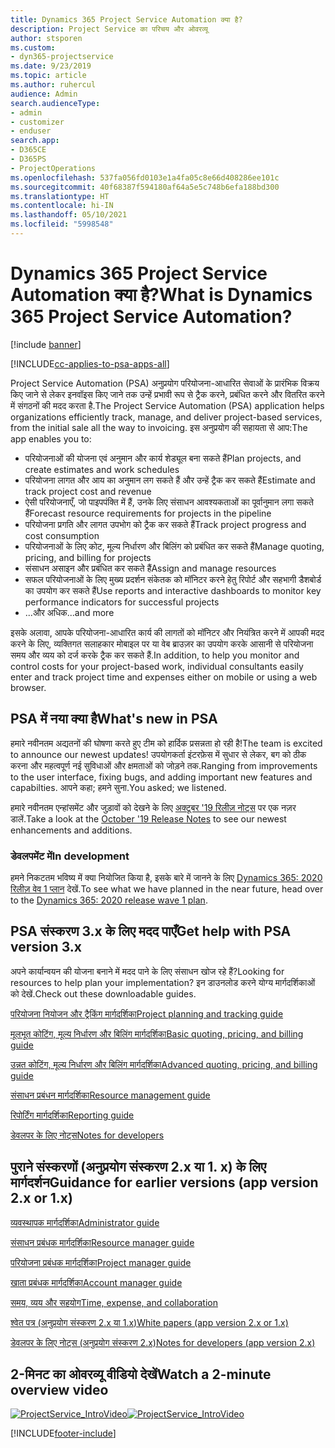 ```yaml
---
title: Dynamics 365 Project Service Automation क्या है?
description: Project Service का परिचय और ओवरव्यू
author: stsporen
ms.custom:
- dyn365-projectservice
ms.date: 9/23/2019
ms.topic: article
ms.author: ruhercul
audience: Admin
search.audienceType:
- admin
- customizer
- enduser
search.app:
- D365CE
- D365PS
- ProjectOperations
ms.openlocfilehash: 537fa056fd0103e1a4fa05c8e66d408286ee101c
ms.sourcegitcommit: 40f68387f594180af64a5e5c748b6efa188bd300
ms.translationtype: HT
ms.contentlocale: hi-IN
ms.lasthandoff: 05/10/2021
ms.locfileid: "5998548"
---
```

# <a name="what-is-dynamics-365-project-service-automation"></a><span data-ttu-id="1b801-103">Dynamics 365 Project Service Automation क्या है?</span><span class="sxs-lookup"><span data-stu-id="1b801-103">What is Dynamics 365 Project Service Automation?</span></span>

[!include [banner](../includes/psa-now-project-operations.md)]

[!INCLUDE[cc-applies-to-psa-apps-all](../includes/cc-applies-to-psa-apps-all.md)]

<span data-ttu-id="1b801-104">Project Service Automation (PSA) अनुप्रयोग परियोजना-आधारित सेवाओं के प्रारंभिक विक्रय किए जाने से लेकर इनवॉइस किए जाने तक उन्हें प्रभावी रूप से ट्रैक करने, प्रबंधित करने और वितरित करने में संगठनों की मदद करता है.</span><span class="sxs-lookup"><span data-stu-id="1b801-104">The Project Service Automation (PSA) application helps organizations efficiently track, manage, and deliver project-based services, from the initial sale all the way to invoicing.</span></span> <span data-ttu-id="1b801-105">इस अनुप्रयोग की सहायता से आप:</span><span class="sxs-lookup"><span data-stu-id="1b801-105">The app enables you to:</span></span>

- <span data-ttu-id="1b801-106">परियोजनाओं की योजना एवं अनुमान और कार्य शेड्यूल बना सकते हैं</span><span class="sxs-lookup"><span data-stu-id="1b801-106">Plan projects, and create estimates and work schedules</span></span>
- <span data-ttu-id="1b801-107">परियोजना लागत और आय का अनुमान लग सकते हैं और उन्हें ट्रैक कर सकते हैं</span><span class="sxs-lookup"><span data-stu-id="1b801-107">Estimate and track project cost and revenue</span></span>
- <span data-ttu-id="1b801-108">ऐसी परियोजनाएँ, जो पाइपपंक्ति में हैं, उनके लिए संसाधन आवश्यकताओं का पूर्वानुमान लगा सकते हैं</span><span class="sxs-lookup"><span data-stu-id="1b801-108">Forecast resource requirements for projects in the pipeline</span></span>
- <span data-ttu-id="1b801-109">परियोजना प्रगति और लागत उपभोग को ट्रैक कर सकते हैं</span><span class="sxs-lookup"><span data-stu-id="1b801-109">Track project progress and cost consumption</span></span>
- <span data-ttu-id="1b801-110">परियोजनाओं के लिए कोट, मूल्य निर्धारण और बिलिंग को प्रबंधित कर सकते हैं</span><span class="sxs-lookup"><span data-stu-id="1b801-110">Manage quoting, pricing, and billing for projects</span></span>
- <span data-ttu-id="1b801-111">संसाधन असाइन और प्रबंधित कर सकते हैं</span><span class="sxs-lookup"><span data-stu-id="1b801-111">Assign and manage resources</span></span>
- <span data-ttu-id="1b801-112">सफल परियोजनाओं के लिए मुख्य प्रदर्शन संकेतक को मॉनिटर करने हेतु रिपोर्ट और सहभागी डैशबोर्ड का उपयोग कर सकते हैं</span><span class="sxs-lookup"><span data-stu-id="1b801-112">Use reports and interactive dashboards to monitor key performance indicators for successful projects</span></span>
- <span data-ttu-id="1b801-113">...और अधिक</span><span class="sxs-lookup"><span data-stu-id="1b801-113">...and more</span></span>

<span data-ttu-id="1b801-114">इसके अलावा, आपके परियोजना-आधारित कार्य की लागतों को मॉनिटर और नियंत्रित करने में आपकी मदद करने के लिए, व्यक्तिगत सलाहकार मोबाइल पर या वेब ब्राउज़र का उपयोग करके आसानी से परियोजना समय और व्यय को दर्ज करके ट्रैक कर सकते हैं.</span><span class="sxs-lookup"><span data-stu-id="1b801-114">In addition, to help you monitor and control costs for your project-based work, individual consultants easily enter and track project time and expenses either on mobile or using a web browser.</span></span>

## <a name="whats-new-in-psa"></a><span data-ttu-id="1b801-115">PSA में नया क्या है</span><span class="sxs-lookup"><span data-stu-id="1b801-115">What's new in PSA</span></span>
<span data-ttu-id="1b801-116">हमारे नवीनतम अद्यतनों की घोषणा करते हुए टीम को हार्दिक प्रसन्नता हो रही है!</span><span class="sxs-lookup"><span data-stu-id="1b801-116">The team is excited to announce our newest updates!</span></span> <span data-ttu-id="1b801-117">उपयोगकर्ता इंटरफ़ेस में सुधार से लेकर, बग को ठीक करना और महत्वपूर्ण नई सुविधाओं और क्षमताओं को जोड़ने तक.</span><span class="sxs-lookup"><span data-stu-id="1b801-117">Ranging from improvements to the user interface, fixing bugs, and adding important new features and capabilties.</span></span> <span data-ttu-id="1b801-118">आपने कहा; हमने सुना.</span><span class="sxs-lookup"><span data-stu-id="1b801-118">You asked; we listened.</span></span>

<span data-ttu-id="1b801-119">हमारे नवीनतम एन्हांसमेंट और जुड़ावों को देखने के लिए [अक्टूबर '19 रिलीज़ नोट्स](/dynamics365-release-plan/2019wave2/index) पर एक नज़र डालें.</span><span class="sxs-lookup"><span data-stu-id="1b801-119">Take a look at the [October '19 Release Notes](/dynamics365-release-plan/2019wave2/index) to see our newest enhancements and additions.</span></span>

### <a name="in-development"></a><span data-ttu-id="1b801-120">डेवलपमेंट में</span><span class="sxs-lookup"><span data-stu-id="1b801-120">In development</span></span>
<span data-ttu-id="1b801-121">हमने निकटतम भविष्य में क्या नियोजित किया है, इसके बारे में जानने के लिए [Dynamics 365: 2020 रिलीज़ वेव 1 प्लान](/dynamics365-release-plan/2020wave1/index) देखें.</span><span class="sxs-lookup"><span data-stu-id="1b801-121">To see what we have planned in the near future, head over to the [Dynamics 365: 2020 release wave 1 plan](/dynamics365-release-plan/2020wave1/index).</span></span>

## <a name="get-help-with-psa-version-3x"></a><span data-ttu-id="1b801-122">PSA संस्करण 3.x के लिए मदद पाएँ</span><span class="sxs-lookup"><span data-stu-id="1b801-122">Get help with PSA version 3.x</span></span>
<span data-ttu-id="1b801-123">अपने कार्यान्वयन की योजना बनाने में मदद पाने के लिए संसाधन खोज रहे हैं?</span><span class="sxs-lookup"><span data-stu-id="1b801-123">Looking for resources to help plan your implementation?</span></span> <span data-ttu-id="1b801-124">इन डाउनलोड करने योग्य मार्गदर्शिकाओं को देखें.</span><span class="sxs-lookup"><span data-stu-id="1b801-124">Check out these downloadable guides.</span></span>

 [<span data-ttu-id="1b801-125">परियोजना नियोजन और ट्रैकिंग मार्गदर्शिका</span><span class="sxs-lookup"><span data-stu-id="1b801-125">Project planning and tracking guide</span></span>](../psa/implementation-guides/project-planning-tracking.md)

 [<span data-ttu-id="1b801-126">मूलभूत कोटिंग, मूल्य निर्धारण और बिलिंग मार्गदर्शिका</span><span class="sxs-lookup"><span data-stu-id="1b801-126">Basic quoting, pricing, and billing guide</span></span>](../psa/implementation-guides/begin-quoting-pricing-billing.md)

 [<span data-ttu-id="1b801-127">उन्नत कोटिंग, मूल्य निर्धारण और बिलिंग मार्गदर्शिका</span><span class="sxs-lookup"><span data-stu-id="1b801-127">Advanced quoting, pricing, and billing guide</span></span>](../psa/implementation-guides/adv-quoting-pricing-billing.md)

 [<span data-ttu-id="1b801-128">संसाधन प्रबंधन मार्गदर्शिका</span><span class="sxs-lookup"><span data-stu-id="1b801-128">Resource management guide</span></span>](../psa/implementation-guides/resource-management-guide.md)

 [<span data-ttu-id="1b801-129">रिपोर्टिंग मार्गदर्शिका</span><span class="sxs-lookup"><span data-stu-id="1b801-129">Reporting guide</span></span>](../psa/implementation-guides/reporting-guide.md)

 [<span data-ttu-id="1b801-130">डेवलपर के लिए नोट्स</span><span class="sxs-lookup"><span data-stu-id="1b801-130">Notes for developers</span></span>](../psa/developer-guides/overview-dev-notes-v3.x.md)

## <a name="guidance-for-earlier-versions-app-version-2x-or-1x"></a><span data-ttu-id="1b801-131">पुराने संस्करणों (अनुप्रयोग संस्करण 2.x या 1. x) के लिए मार्गदर्शन</span><span class="sxs-lookup"><span data-stu-id="1b801-131">Guidance for earlier versions (app version 2.x or 1.x)</span></span>
 [<span data-ttu-id="1b801-132">व्यवस्थापक मार्गदर्शिका</span><span class="sxs-lookup"><span data-stu-id="1b801-132">Administrator guide</span></span>](../psa/admin-guide.md)

 [<span data-ttu-id="1b801-133">संसाधन प्रबंधक मार्गदर्शिका</span><span class="sxs-lookup"><span data-stu-id="1b801-133">Resource manager guide</span></span>](../psa/resource-manager-guide.md)

 [<span data-ttu-id="1b801-134">परियोजना प्रबंधक मार्गदर्शिका</span><span class="sxs-lookup"><span data-stu-id="1b801-134">Project manager guide</span></span>](../psa/project-manager-guide.md)

 [<span data-ttu-id="1b801-135">खाता प्रबंधक मार्गदर्शिका</span><span class="sxs-lookup"><span data-stu-id="1b801-135">Account manager guide</span></span>](../psa/account-manager-guide.md)

 [<span data-ttu-id="1b801-136">समय, व्यय और सहयोग</span><span class="sxs-lookup"><span data-stu-id="1b801-136">Time, expense, and collaboration</span></span>](../psa/time-expense-collaboration-guide.md)

 [<span data-ttu-id="1b801-137">श्वेत पत्र (अनुप्रयोग संस्करण 2.x या 1.x)</span><span class="sxs-lookup"><span data-stu-id="1b801-137">White papers (app version 2.x or 1.x)</span></span>](../psa/white-papers.md)

 [<span data-ttu-id="1b801-138">डेवलपर के लिए नोट्स (अनुप्रयोग संस्करण 2.x)</span><span class="sxs-lookup"><span data-stu-id="1b801-138">Notes for developers (app version 2.x)</span></span>](../psa/developer-guides/add-custom-qoi-forms-v2.x.md)

 ## <a name="watch-a-2-minute-overview-video"></a><span data-ttu-id="1b801-139">2-मिनट का ओवरव्यू वीडियो देखें</span><span class="sxs-lookup"><span data-stu-id="1b801-139">Watch a 2-minute overview video</span></span>
 <a name="heroArea"></a> <span data-ttu-id="1b801-140">[![ProjectService_IntroVideo](../psa/media/project-service-intro-video.png "ProjectService_IntroVideo")](https://go.microsoft.com/fwlink/p/?LinkId=799457)</span><span class="sxs-lookup"><span data-stu-id="1b801-140">[![ProjectService_IntroVideo](../psa/media/project-service-intro-video.png "ProjectService_IntroVideo")](https://go.microsoft.com/fwlink/p/?LinkId=799457)</span></span>




[!INCLUDE[footer-include](../includes/footer-banner.md)]